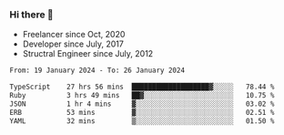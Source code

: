 ### Hi there 👋

- Freelancer since Oct, 2020
- Developer since July, 2017
- Structral Engineer since July, 2012

<!--START_SECTION:waka-->

```txt
From: 19 January 2024 - To: 26 January 2024

TypeScript    27 hrs 56 mins  ███████████████████▓░░░░░   78.44 %
Ruby          3 hrs 49 mins   ██▓░░░░░░░░░░░░░░░░░░░░░░   10.75 %
JSON          1 hr 4 mins     ▓░░░░░░░░░░░░░░░░░░░░░░░░   03.02 %
ERB           53 mins         ▓░░░░░░░░░░░░░░░░░░░░░░░░   02.51 %
YAML          32 mins         ▒░░░░░░░░░░░░░░░░░░░░░░░░   01.50 %
```

<!--END_SECTION:waka-->
